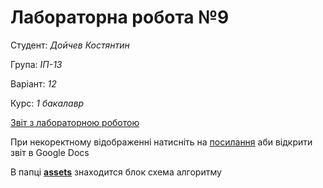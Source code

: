# Лабораторна робота №9

Студент: *Дойчев Костянтин*

Група: *ІП-13*

Варіант: *12*

Курс: *1 бакалавр*

[Звіт з лабораторною роботою ](ads-lab.pdf)

При некоректному відображенні натисніть на [посилання](https://docs.google.com/document/d/1UJ4EspwOLpAyrmtV1xwrRP2pUGCpPBu_ToaNxQ_bbDY/edit?usp=sharing) аби відкрити звіт в Google Docs

 В папці **[assets](assets)** знаходится блок схема алгоритму
